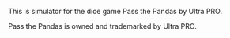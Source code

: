 This is simulator for the dice game Pass the Pandas by Ultra PRO.


Pass the Pandas is owned and trademarked by Ultra PRO.
